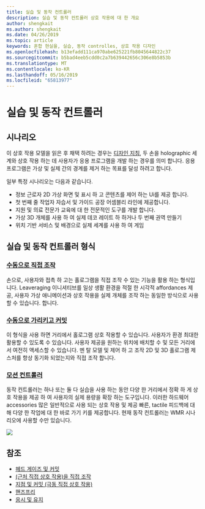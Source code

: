 ```yaml
---
title: 실습 및 동작 컨트롤러
description: 실습 및 동작 컨트롤러 상호 작용에 대 한 개요
author: shengkait
ms.author: shengkait
ms.date: 04/26/2019
ms.topic: article
keywords: 혼합 현실을, 실습, 동작 controlles, 상호 작용 디자인
ms.openlocfilehash: b13efadd111ca970abe625221fb8045644822c37
ms.sourcegitcommit: b5bad4eeb5cdd0c2a7b639442656c306e8b5853b
ms.translationtype: MT
ms.contentlocale: ko-KR
ms.lasthandoff: 05/16/2019
ms.locfileid: "65813977"
---
```

# <a name="hands-and-motion-controllers"></a>실습 및 동작 컨트롤러
## <a name="scenarios"></a>시나리오
이 상호 작용 모델을 읽은 후 채택 하려는 경우는 [디자인 지침](interaction-fundamentals.md), 두 손을 holographic 세계와 상호 작용 하는 데 사용자가 응용 프로그램을 개발 하는 경우를 의미 합니다. 응용 프로그램은 가상 및 실제 간의 경계를 제거 하는 목표를 달성 하려고 합니다.

일부 특정 시나리오는 다음과 같습니다.
* 정보 근로자 2D 가상 화면 및 표시 하 고 콘텐츠를 제어 하는 Ui를 제공 합니다.
* 첫 번째 줄 작업자 자습서 및 가이드 공장 어셈블리 라인에 제공합니다.
* 지원 및 의료 전문가 교육에 대 한 전문적인 도구를 개발 합니다.  
* 가상 3D 개체를 사용 하 여 실제 데코 레이트 하 하거나 두 번째 권역 만들기 
* 위치 기반 서비스 및 배경으로 실제 세계를 사용 하 여 게임

## <a name="hands-and-motion-controllers-modalities"></a>실습 및 동작 컨트롤러 형식
### <a name="direct-manipulation-with-handsdirect-manipulationmd"></a>[수동으로 직접 조작](direct-manipulation.md)
손으로, 사용자와 접촉 하 고는 홀로그램을 직접 조작 수 있는 기능을 활용 하는 형식입니다. Leaveraging 이니셔티브를 일상 생활 환경을 적절 한 시각적 affordances 제공, 사용자 가상 애니메이션과 상호 작용을 실제 개체를 조작 하는 동일한 방식으로 사용할 수 있습니다. 합니다.   

### <a name="point-and-commit-with-handspoint-and-commitmd"></a>[수동으로 가리키고 커밋](point-and-commit.md)
이 형식을 사용 하면 거리에서 홀로그램 상호 작용할 수 있습니다. 사용자가 환경 최대한 활용할 수 있도록 수 있습니다. 사용자 제공을 원하는 위치에 배치할 수 및 모든 거리에서 여전히 액세스할 수 있습니다. 멘 탈 모델 및 제어 하 고 조작 2D 및 3D 홀로그램 제스처를 항상 동기화 되었는지와 직접 조작 합니다.

### <a name="motion-controllersmotion-controllersmd"></a>[모션 컨트롤러](motion-controllers.md)
동작 컨트롤러는 하나 또는 둘 다 실습을 사용 하는 동안 다양 한 거리에서 정확 하 게 상호 작용을 제공 하 여 사용자의 실제 용량을 확장 하는 도구입니다. 이러한 하드웨어 accessories 많은 일반적으로 사용 되는 상호 작용 및 제공 빠른, tactile 피드백에 대해 다양 한 작업에 대 한 바로 가기 키를 제공합니다. 현재 동작 컨트롤러는 WMR 시나리오에 사용할 수만 있습니다. 

![](images/Hands-and-controllers-720px.jpg)<br>

## <a name="see-also"></a>참조
* [헤드 게이즈 및 커밋](gaze-and-commit.md)
* [(근처 직접 상호 작용)을 직접 조작](direct-manipulation.md)
* [지점 및 커밋 (극동 직접 상호 작용)](point-and-commit.md)
* [핸즈프리](hands-free.md)
* [응시 및 유지](gaze-targeting.md)
